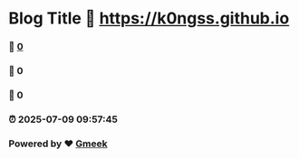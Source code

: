 # Blog Title :link: https://k0ngss.github.io 
### :page_facing_up: [0](https://k0ngss.github.io/tag.html) 
### :speech_balloon: 0 
### :hibiscus: 0 
### :alarm_clock: 2025-07-09 09:57:45 
### Powered by :heart: [Gmeek](https://github.com/Meekdai/Gmeek)
